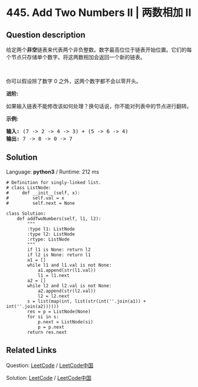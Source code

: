 # 445. Add Two Numbers II | 两数相加 II

## Question description

<!--If you want to use the English description, use <p>You are given two <b>non-empty</b> linked lists representing two non-negative integers. The most significant digit comes first and each of their nodes contain a single digit. Add the two numbers and return it as a linked list.</p>

<p>You may assume the two numbers do not contain any leading zero, except the number 0 itself.</p>

<p><b>Follow up:</b><br />
What if you cannot modify the input lists? In other words, reversing the lists is not allowed.
</p>

<p>
<b>Example:</b>
<pre>
<b>Input:</b> (7 -> 2 -> 4 -> 3) + (5 -> 6 -> 4)
<b>Output:</b> 7 -> 8 -> 0 -> 7
</pre>
</p> instead-->
<p>给定两个<strong>非空</strong>链表来代表两个非负整数。数字最高位位于链表开始位置。它们的每个节点只存储单个数字。将这两数相加会返回一个新的链表。</p>

<p>&nbsp;</p>

<p>你可以假设除了数字 0 之外，这两个数字都不会以零开头。</p>

<p><strong>进阶:</strong></p>

<p>如果输入链表不能修改该如何处理？换句话说，你不能对列表中的节点进行翻转。</p>

<p><strong>示例:</strong></p>

<pre>
<strong>输入:</strong> (7 -&gt; 2 -&gt; 4 -&gt; 3) + (5 -&gt; 6 -&gt; 4)
<strong>输出:</strong> 7 -&gt; 8 -&gt; 0 -&gt; 7
</pre>




## Solution

Language: **python3**  /  Runtime: 212 ms

```python3
# Definition for singly-linked list.
# class ListNode:
#     def __init__(self, x):
#         self.val = x
#         self.next = None

class Solution:
    def addTwoNumbers(self, l1, l2):
        """
        :type l1: ListNode
        :type l2: ListNode
        :rtype: ListNode
        """
        if l1 is None: return l2
        if l2 is None: return l1
        a1 = []
        while l1 and l1.val is not None:
            a1.append(str(l1.val))
            l1 = l1.next
        a2 = []
        while l2 and l2.val is not None:
            a2.append(str(l2.val))
            l2 = l2.next
        s = list(map(int, list(str(int(''.join(a1)) + int(''.join(a2))))))
        res = p = ListNode(None)
        for si in s:
            p.next = ListNode(si)
            p = p.next
        return res.next
```



## Related Links

Question: [LeetCode](https://leetcode.com/problems/add-two-numbers-ii/description/)  /  [LeetCode中国](https://leetcode-cn.com/problems/add-two-numbers-ii/description/)

Solution: [LeetCode](https://leetcode.com/articles/add-two-numbers-ii/)  /  [LeetCode中国](https://leetcode-cn.com/articles/add-two-numbers-ii/)